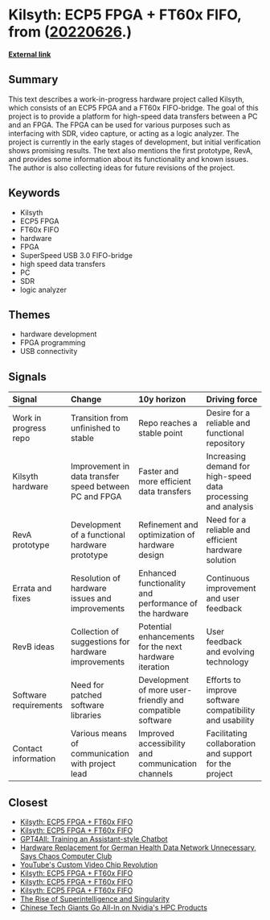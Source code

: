 # __Kilsyth: ECP5 FPGA + FT60x FIFO__, from ([20220626](https://kghosh.substack.com/p/20220626).)

__[External link](https://github.com/kelu124/Kilsyth)__



## Summary

This text describes a work-in-progress hardware project called Kilsyth, which consists of an ECP5 FPGA and a FT60x FIFO-bridge. The goal of this project is to provide a platform for high-speed data transfers between a PC and an FPGA. The FPGA can be used for various purposes such as interfacing with SDR, video capture, or acting as a logic analyzer. The project is currently in the early stages of development, but initial verification shows promising results. The text also mentions the first prototype, RevA, and provides some information about its functionality and known issues. The author is also collecting ideas for future revisions of the project.

## Keywords

* Kilsyth
* ECP5 FPGA
* FT60x FIFO
* hardware
* FPGA
* SuperSpeed USB 3.0 FIFO-bridge
* high speed data transfers
* PC
* SDR
* logic analyzer

## Themes

* hardware development
* FPGA programming
* USB connectivity

## Signals

| Signal                | Change                                                 | 10y horizon                                               | Driving force                                                 |
|:----------------------|:-------------------------------------------------------|:----------------------------------------------------------|:--------------------------------------------------------------|
| Work in progress repo | Transition from unfinished to stable                   | Repo reaches a stable point                               | Desire for a reliable and functional repository               |
| Kilsyth hardware      | Improvement in data transfer speed between PC and FPGA | Faster and more efficient data transfers                  | Increasing demand for high-speed data processing and analysis |
| RevA prototype        | Development of a functional hardware prototype         | Refinement and optimization of hardware design            | Need for a reliable and efficient hardware solution           |
| Errata and fixes      | Resolution of hardware issues and improvements         | Enhanced functionality and performance of the hardware    | Continuous improvement and user feedback                      |
| RevB ideas            | Collection of suggestions for hardware improvements    | Potential enhancements for the next hardware iteration    | User feedback and evolving technology                         |
| Software requirements | Need for patched software libraries                    | Development of more user-friendly and compatible software | Efforts to improve software compatibility and usability       |
| Contact information   | Various means of communication with project lead       | Improved accessibility and communication channels         | Facilitating collaboration and support for the project        |

## Closest

* [Kilsyth: ECP5 FPGA + FT60x FIFO](076f9b6d6122fb2ac7933c60cf1e7dbc)
* [Kilsyth: ECP5 FPGA + FT60x FIFO](076f9b6d6122fb2ac7933c60cf1e7dbc)
* [GPT4All: Training an Assistant-style Chatbot](d7d522cdd6d70b19b072272af8b501c2)
* [Hardware Replacement for German Health Data Network Unnecessary, Says Chaos Computer Club](da08e20881548c71478cec75549ec48c)
* [YouTube's Custom Video Chip Revolution](5d8b4aa6d5d8d086044fd9d1a00c270f)
* [Kilsyth: ECP5 FPGA + FT60x FIFO](076f9b6d6122fb2ac7933c60cf1e7dbc)
* [Kilsyth: ECP5 FPGA + FT60x FIFO](076f9b6d6122fb2ac7933c60cf1e7dbc)
* [Kilsyth: ECP5 FPGA + FT60x FIFO](076f9b6d6122fb2ac7933c60cf1e7dbc)
* [The Rise of Superintelligence and Singularity](5d18d0fdee756046650b4c957ac43730)
* [Chinese Tech Giants Go All-In on Nvidia's HPC Products](b4cc7b5ac1c99e45eb6fc1f733189405)